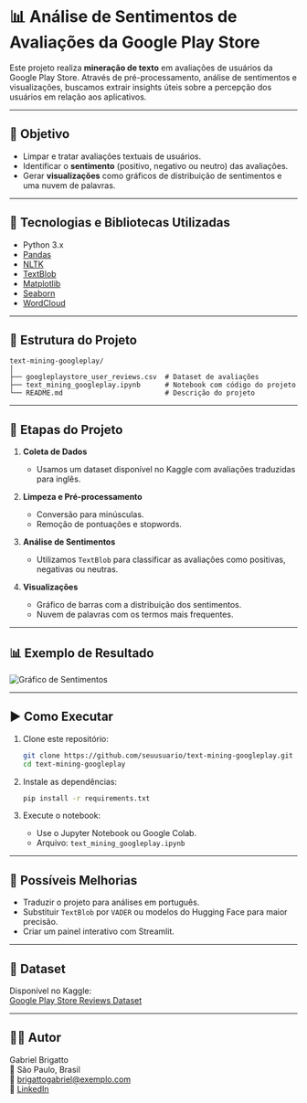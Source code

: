 # 📊 Análise de Sentimentos de Avaliações da Google Play Store

Este projeto realiza **mineração de texto** em avaliações de usuários da Google Play Store. Através de pré-processamento, análise de sentimentos e visualizações, buscamos extrair insights úteis sobre a percepção dos usuários em relação aos aplicativos.

---

## 🎯 Objetivo

- Limpar e tratar avaliações textuais de usuários.
- Identificar o **sentimento** (positivo, negativo ou neutro) das avaliações.
- Gerar **visualizações** como gráficos de distribuição de sentimentos e uma nuvem de palavras.

---

## 🧰 Tecnologias e Bibliotecas Utilizadas

- Python 3.x
- [Pandas](https://pandas.pydata.org/)
- [NLTK](https://www.nltk.org/)
- [TextBlob](https://textblob.readthedocs.io/)
- [Matplotlib](https://matplotlib.org/)
- [Seaborn](https://seaborn.pydata.org/)
- [WordCloud](https://amueller.github.io/word_cloud/)

---

## 📁 Estrutura do Projeto

```
text-mining-googleplay/
│
├── googleplaystore_user_reviews.csv  # Dataset de avaliações
├── text_mining_googleplay.ipynb      # Notebook com código do projeto
└── README.md                         # Descrição do projeto
```

---

## 📝 Etapas do Projeto

1. **Coleta de Dados**
   - Usamos um dataset disponível no Kaggle com avaliações traduzidas para inglês.

2. **Limpeza e Pré-processamento**
   - Conversão para minúsculas.
   - Remoção de pontuações e stopwords.

3. **Análise de Sentimentos**
   - Utilizamos `TextBlob` para classificar as avaliações como positivas, negativas ou neutras.

4. **Visualizações**
   - Gráfico de barras com a distribuição dos sentimentos.
   - Nuvem de palavras com os termos mais frequentes.

---

## 📊 Exemplo de Resultado

![Gráfico de Sentimentos](exemplo_grafico.png)

---

## ▶️ Como Executar

1. Clone este repositório:
   ```bash
   git clone https://github.com/seuusuario/text-mining-googleplay.git
   cd text-mining-googleplay
   ```

2. Instale as dependências:
   ```bash
   pip install -r requirements.txt
   ```

3. Execute o notebook:
   - Use o Jupyter Notebook ou Google Colab.
   - Arquivo: `text_mining_googleplay.ipynb`

---

## 🧠 Possíveis Melhorias

- Traduzir o projeto para análises em português.
- Substituir `TextBlob` por `VADER` ou modelos do Hugging Face para maior precisão.
- Criar um painel interativo com Streamlit.

---

## 📌 Dataset

Disponível no Kaggle:  
[Google Play Store Reviews Dataset](https://www.kaggle.com/datasets/lava18/google-play-store-apps)

---

## 👨‍💻 Autor

Gabriel Brigatto  
📍 São Paulo, Brasil  
📧 brigattogabriel@exemplo.com  
🔗 [LinkedIn](https://www.linkedin.com/in/seuusuario)
